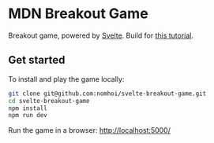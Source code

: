 # MDN Breakout Game

Breakout game, powered by [Svelte](https://github.com/sveltejs/svelte). Build for [this tutorial](https://habr.com/ru/post/458142/).

## Get started
To install and play the game locally:
```bash
git clone git@github.com:nomhoi/svelte-breakout-game.git
cd svelte-breakout-game
npm install
npm run dev
```
Run the game in a browser: [http://localhost:5000/](http://localhost:5000/)
